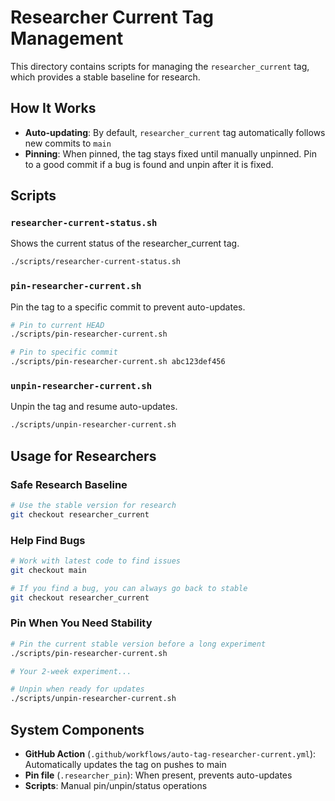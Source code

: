 # Researcher Current Tag Management

This directory contains scripts for managing the `researcher_current` tag, which provides a stable baseline for research.

## How It Works

- **Auto-updating**: By default, `researcher_current` tag automatically follows new commits to `main`
- **Pinning**: When pinned, the tag stays fixed until manually unpinned. Pin to a good commit if a bug is found and unpin after it is fixed.

## Scripts

### `researcher-current-status.sh`
Shows the current status of the researcher_current tag.

```bash
./scripts/researcher-current-status.sh
```

### `pin-researcher-current.sh`
Pin the tag to a specific commit to prevent auto-updates.

```bash
# Pin to current HEAD
./scripts/pin-researcher-current.sh

# Pin to specific commit
./scripts/pin-researcher-current.sh abc123def456
```

### `unpin-researcher-current.sh`
Unpin the tag and resume auto-updates.

```bash
./scripts/unpin-researcher-current.sh
```

## Usage for Researchers

### Safe Research Baseline
```bash
# Use the stable version for research
git checkout researcher_current
```

### Help Find Bugs
```bash
# Work with latest code to find issues
git checkout main

# If you find a bug, you can always go back to stable
git checkout researcher_current
```

### Pin When You Need Stability
```bash
# Pin the current stable version before a long experiment
./scripts/pin-researcher-current.sh

# Your 2-week experiment...

# Unpin when ready for updates
./scripts/unpin-researcher-current.sh
```

## System Components

- **GitHub Action** (`.github/workflows/auto-tag-researcher-current.yml`): Automatically updates the tag on pushes to main
- **Pin file** (`.researcher_pin`): When present, prevents auto-updates
- **Scripts**: Manual pin/unpin/status operations

